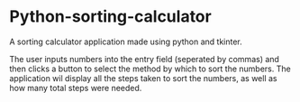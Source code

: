 # Python-sorting-calculator
A sorting calculator application made using python and tkinter.

The user inputs numbers into the entry field (seperated by commas) and then clicks a button to select the method by which to sort the numbers.
The application wil display all the steps taken to sort the numbers, as well as how many total steps were needed.
